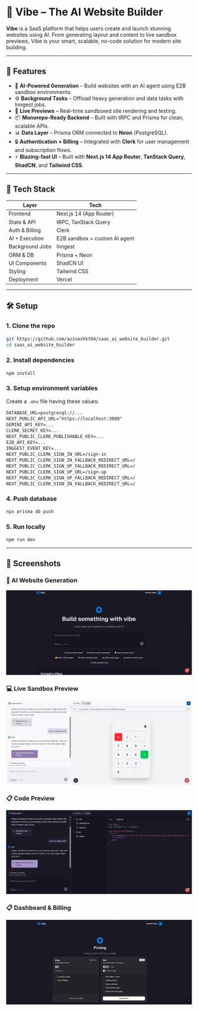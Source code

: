 # 🧠 Vibe – The AI Website Builder

**Vibe** is a SaaS platform that helps users create and launch stunning websites using AI. From generating layout and content to live sandbox previews, Vibe is your smart, scalable, no-code solution for modern site building.

---

## 🚀 Features

- 🤖 **AI-Powered Generation** – Build websites with an AI agent using E2B sandbox environments.
- ⚙️ **Background Tasks** – Offload heavy generation and data tasks with Inngest jobs.
- 🧪 **Live Previews** – Real-time sandboxed site rendering and testing.
- 📦 **Monorepo-Ready Backend** – Built with tRPC and Prisma for clean, scalable APIs.
- 📊 **Data Layer** – Prisma ORM connected to **Neon** (PostgreSQL).
- 🔒 **Authentication + Billing** – Integrated with **Clerk** for user management and subscription flows.
- ⚡ **Blazing-fast UI** – Built with **Next.js 14 App Router**, **TanStack Query**, **ShadCN**, and **Tailwind CSS**.

---

## 🧱 Tech Stack

| Layer              | Tech                                             |
|-------------------|--------------------------------------------------|
| Frontend          | Next.js 14 (App Router)                          |
| State & API       | tRPC, TanStack Query                             |
| Auth & Billing    | Clerk                                            |
| AI + Execution    | E2B sandbox + custom AI agent                    |
| Background Jobs   | Inngest                                          |
| ORM & DB          | Prisma + Neon                                    |
| UI Components     | ShadCN UI                                        |
| Styling           | Tailwind CSS                                     |
| Deployment        | Vercel                                           |

---

## 🛠️ Setup

### 1. Clone the repo
```bash
git https://github.com/avinashkt04/saas_ai_website_builder.git
cd saas_ai_website_builder
```

### 2. Install dependencies
```bash
npm install
```

### 3. Setup environment variables
Create a `.env` file having these values:

```env
DATABASE_URL=postgresql://...
NEXT_PUBLIC_API_URL="https://localhost:3000"
GEMINI_API_KEY=...
CLERK_SECRET_KEY=...
NEXT_PUBLIC_CLERK_PUBLISHABLE_KEY=...
E2B_API_KEY=...
INGGEST_EVENT_KEY=...
NEXT_PUBLIC_CLERK_SIGN_IN_URL=/sign-in
NEXT_PUBLIC_CLERK_SIGN_IN_FALLBACK_REDIRECT_URL=/
NEXT_PUBLIC_CLERK_SIGN_UP_FALLBACK_REDIRECT_URL=/
NEXT_PUBLIC_CLERK_SIGN_UP_URL=/sign-up
NEXT_PUBLIC_CLERK_SIGN_UP_FALLBACK_REDIRECT_URL=/
NEXT_PUBLIC_CLERK_SIGN_IN_FALLBACK_REDIRECT_URL=/
```

### 4. Push database
```bash
npx prisma db push
```

### 5. Run locally
```bash
npm run dev
```

---

## 📸 Screenshots

<!-- Replace with actual image links later -->

### 🧠 AI Website Generation
![AI Generation](/public/screenshots/img1.png)

### 💻 Live Sandbox Preview
![Live Preview](/public//screenshots/img3.png)

### 📋 Code Preview
![Dashboard](/public//screenshots/img2.png)

### 📋 Dashboard & Billing
![Dashboard](/public//screenshots/img4.png)


